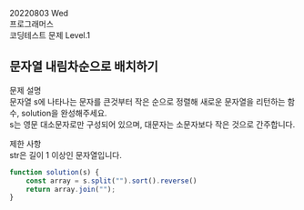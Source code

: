 20220803 Wed   
프로그래머스   
코딩테스트 문제 Level.1   

문자열 내림차순으로 배치하기   
---
문제 설명   
문자열 s에 나타나는 문자를 큰것부터 작은 순으로 정렬해 새로운 문자열을 리턴하는 함수, solution을 완성해주세요.   
s는 영문 대소문자로만 구성되어 있으며, 대문자는 소문자보다 작은 것으로 간주합니다.   
   
제한 사항   
str은 길이 1 이상인 문자열입니다.   
```jsx
function solution(s) {
    const array = s.split("").sort().reverse()
    return array.join("");
}
```

